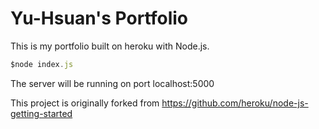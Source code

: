 # Yu-Hsuan's Portfolio

This is my portfolio built on heroku with Node.js.

```javascript
$node index.js
```

The server will be running on port localhost:5000

This project is originally forked from https://github.com/heroku/node-js-getting-started
